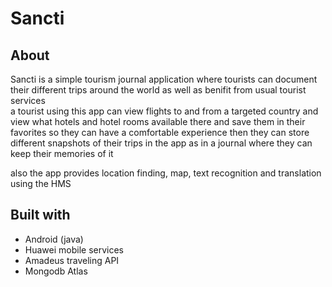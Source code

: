 # Sancti

## About

Sancti is a simple tourism journal application where tourists can document their different trips around the world as well as benifit from usual tourist services <br/>
a tourist using this app can view flights to and from a targeted country and view what hotels and hotel rooms available there and save them in their favorites so they can have a comfortable experience
then they can store different snapshots of their trips in the app as in a journal where they can keep their memories of it

also the app provides location finding, map, text recognition and translation using the HMS 

## Built with

* Android (java)
* Huawei mobile services
* Amadeus traveling API
* Mongodb Atlas